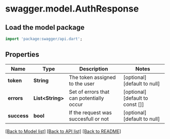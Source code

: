 # swagger.model.AuthResponse

## Load the model package
```dart
import 'package:swagger/api.dart';
```

## Properties
Name | Type | Description | Notes
------------ | ------------- | ------------- | -------------
**token** | **String** | The token assigned to the user | [optional] [default to null]
**errors** | **List&lt;String&gt;** | Set of errors that can potentially occur | [optional] [default to const []]
**success** | **bool** | If the request was succesfull or not | [optional] [default to null]

[[Back to Model list]](../README.md#documentation-for-models) [[Back to API list]](../README.md#documentation-for-api-endpoints) [[Back to README]](../README.md)


